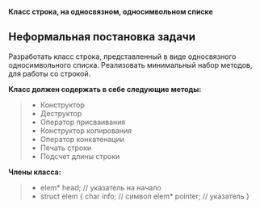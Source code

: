 **Класс строка, на односвязном, односимвольном списке**

Неформальная постановка задачи
--
Разработать класс строка, представленный в виде односвязного односимвольного списка. Реализовать минимальный набор методов, для работы со строкой.

 **Класс должен содержать в себе следующие методы:**
> - Конструктор
> - Деструктор
> - Оператор присваивания
> - Конструктор копирования
> - Оператор конкатенации
> - Печать строки
> - Подсчет длины строки

**Члены класса:**
>- elem* head; // указатель на начало
>- struct elem
> {
> char info; // символ
> elem* pointer; // указатель
> }
